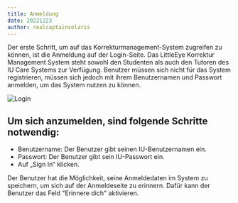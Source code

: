 ```yaml
---
title: Anmeldung 
date: 20221223
author: realcaptainsolaris 
---
```


Der erste Schritt, um auf das Korrekturmanagement-System zugreifen zu können,
ist die Anmeldung auf der Login-Seite. Das LittleEye Korrektur Management
System steht sowohl den Studenten als auch den Tutoren des IU Care Systems zur
Verfügung. Benutzer müssen sich nicht für das System registrieren, müssen sich
jedoch mit ihrem Benutzernamen und Passwort anmelden, um das System nutzen zu
können. 

![Login](login.png)

## Um sich anzumelden, sind folgende Schritte notwendig: 

- Benutzername: Der Benutzer gibt seinen IU-Benutzernamen ein. 
- Passwort: Der Benutzer gibt sein IU-Passwort ein. 
- Auf „Sign In“ klicken. 

Der Benutzer hat die Möglichkeit, seine Anmeldedaten im System zu speichern, um sich auf der Anmeldeseite zu erinnern. Dafür kann der Benutzer das Feld "Erinnere dich" aktivieren. 

